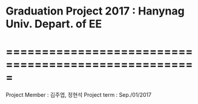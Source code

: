 # Graduation Project 2017 : Hanynag Univ. Depart. of EE
# =====================================================
Project Member : 김주엽, 정현석
Project term : Sep./01/2017
